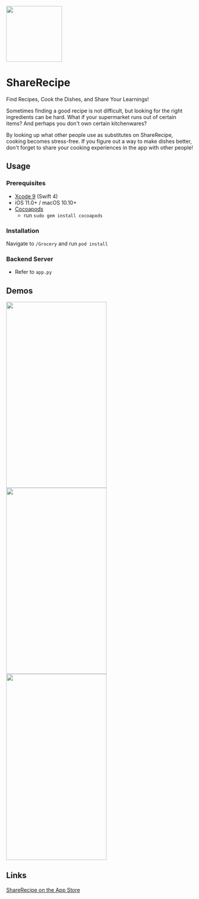 [<img src="https://github.com/melodyfs/ShareRecipe/blob/master/icon.png" width="150" height="150" />](https://itunes.apple.com/us/app/sharerecipe/id1348443539?mt=8)

# ShareRecipe 
Find Recipes, Cook the Dishes, and Share Your Learnings!

Sometimes finding a good recipe is not difficult, but looking for the right ingredients can be hard. What if your supermarket runs out of certain items? And perhaps you don't own certain kitchenwares? 

By looking up what other people use as substitutes on ShareRecipe, cooking becomes stress-free. If you figure out a way to make dishes better, don't forget to share your cooking experiences in the app with other people!

## Usage
### Prerequisites
- [Xcode 9](https://developer.apple.com/xcode/) (Swift 4)
- iOS 11.0+ / macOS 10.10+
- [Cocoapods](https://guides.cocoapods.org/using/getting-started.html)
  - run `sudo gem install cocoapods`

### Installation
Navigate to `/Grocery` and run `pod install`

### Backend Server
- Refer to `app.py`

## Demos
<img src="https://github.com/melodyfs/ShareRecipe/blob/master/step1.gif" width="270" height="500" /> <img src="https://github.com/melodyfs/ShareRecipe/blob/master/step2.gif" width="270" height="500" /> <img src="https://github.com/melodyfs/ShareRecipe/blob/master/step3.gif" width="270" height="500" />

## Links
[ShareRecipe on the App Store](https://itunes.apple.com/us/app/sharerecipe/id1348443539?mt=8)
